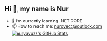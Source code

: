 ## Hi 👋, my name is Nur

- 🌱 I’m currently learning .NET CORE
- 📫 How to reach me: nurovecc@outlook.com
  <a href="https://awesome-github-stats.azurewebsites.net/index.html??cardType=github&theme=github&showIcons=do%C4%9Fru">     <img alt="nuryavuzz's GitHub Stats" src="https ://awesome-github-stats.azurewebsites.net/user-stats/nuryavuzz?cardType=github&theme=github&showIcons=do%C4%9Fru" />   </a>
